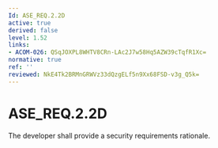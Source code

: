 ```yaml
---
Id: ASE_REQ.2.2D
active: true
derived: false
level: 1.52
links:
- ACOM-026: QSqJOXPL8WHTV8CRn-LAc2J7w58Hq5AZW39cTqfR1Xc=
normative: true
ref: ''
reviewed: NkE4Tk2BRMnGRWVz33dQzgELf5n9Xx68FSD-v3g_Q5k=
---
```


# ASE_REQ.2.2D

The developer shall provide a security requirements rationale.